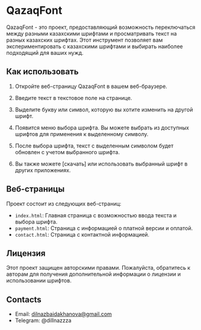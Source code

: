 # QazaqFont

QazaqFont - это проект, предоставляющий возможность переключаться между разными казахскими шрифтами и просматривать текст на разных казахских шрифтах. Этот инструмент позволяет вам экспериментировать с казахскими шрифтами и выбирать наиболее подходящий для ваших нужд.

## Как использовать

1. Откройте веб-страницу QazaqFont в вашем веб-браузере.

2. Введите текст в текстовое поле на странице.

3. Выделите букву или символ, которую вы хотите изменить на другой шрифт.

4. Появится меню выбора шрифта. Вы можете выбрать из доступных шрифтов для применения к выделенному символу.

5. После выбора шрифта, текст с выделенным символом будет обновлен с учетом выбранного шрифта.

6. Вы также можете [скачать] или использовать выбранный шрифт в других приложениях.

## Веб-страницы

Проект состоит из следующих веб-страниц:

- `index.html`: Главная страница с возможностью ввода текста и выбора шрифта.
- `payment.html`: Страница с информацией о платной версии и оплатой.
- `contact.html`: Страница с контактной информацией.

## Лицензия

Этот проект защищен авторскими правами. Пожалуйста, обратитесь к авторам для получения дополнительной информации о лицензии и использовании шрифтов.

## Contacts

- Email: dilnazbaidakhanova@gmail.com
- Telegram: @dillnazzza
